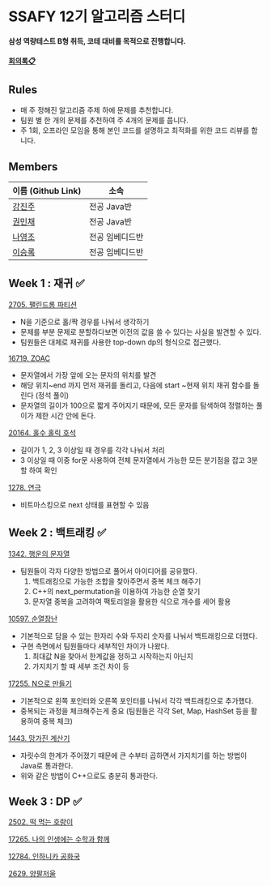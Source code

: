 # SSAFY 12기 알고리즘 스터디
#### 삼성 역량테스트 B형 취득, 코테 대비를 목적으로 진행합니다.
#### [회의록📋](https://docs.google.com/document/d/1EjaM0CXsTt4PHvZbOxp-2EXrSIyDbMyl6VO1BHClmkc/edit?usp=sharing)

## Rules
- 매 주 정해진 알고리즘 주제 하에 문제를 추천합니다.
- 팀원 별 한 개의 문제를 추천하여 주 4개의 문제를 풉니다.
- 주 1회, 오프라인 모임을 통해 본인 코드를 설명하고 최적화를 위한 코드 리뷰를 합니다.

## Members

| 이름 (Github Link) | 소속 |
|------------------|------|
| [강진주](https://github.com/Pearl-K) | 전공 Java반 |
| [권민채](https://github.com/MinchaeKwon) | 전공 Java반 |
| [나영조](https://github.com/Taebee00) | 전공 임베디드반 |
| [이승록](https://github.com/SeokguKim) | 전공 임베디드반 |




## Week 1 : 재귀 ✅
[2705. 팰린드롬 파티션](https://www.acmicpc.net/problem/2705)
- N을 기준으로 홀/짝 경우를 나눠서 생각하기
- 문제를 부분 문제로 분할하다보면 이전의 값을 쓸 수 있다는 사실을 발견할 수 있다.
- 팀원들은 대체로 재귀를 사용한 top-down dp의 형식으로 접근했다. 


[16719. ZOAC](https://www.acmicpc.net/problem/16719)
- 문자열에서 가장 앞에 오는 문자의 위치를 발견
- 해당 위치~end 까지 먼저 재귀를 돌리고, 다음에 start ~현재 위치 재귀 함수를 돌린다 (정석 풀이)
- 문자열의 길이가 100으로 짧게 주어지기 때문에, 모든 문자를 탐색하여 정렬하는 풀이가 제한 시간 안에 돈다.


[20164. 홀수 홀릭 호석](https://www.acmicpc.net/problem/20164)
- 길이가 1, 2, 3 이상일 때 경우를 각각 나눠서 처리
- 3 이상일 때 이중 for문 사용하여 전체 문자열에서 가능한 모든 분기점을 잡고 3분할 하여 확인


[1278. 연극](https://www.acmicpc.net/problem/1278)
- 비트마스킹으로 next 상태를 표현할 수 있음


## Week 2 : 백트래킹 ✅
[1342. 행운의 문자열](https://www.acmicpc.net/problem/1342)
 - 팀원들이 각자 다양한 방법으로 풀어서 아이디어를 공유했다.
   1. 백트래킹으로 가능한 조합을 찾아주면서 중복 체크 해주기
   2. C++의 next_permutation을 이용하여 가능한 순열 찾기
   3. 문자열 중복을 고려하여 팩토리얼을 활용한 식으로 개수를 세어 활용


[10597. 순열장난](https://www.acmicpc.net/problem/10597)
 - 기본적으로 담을 수 있는 한자리 수와 두자리 숫자를 나눠서 백트래킹으로 더했다.
 - 구현 측면에서 팀원들마다 세부적인 차이가 나왔다.
    1. 최대값 N을 찾아서 한계값을 정하고 시작하는지 아닌지
    2. 가지치기 할 때 세부 조건 차이 등


[17255. N으로 만들기](https://www.acmicpc.net/problem/17255)
 - 기본적으로 왼쪽 포인터와 오른쪽 포인터를 나눠서 각각 백트래킹으로 추가했다.
 - 중복되는 과정을 체크해주는게 중요 (팀원들은 각각 Set, Map, HashSet 등을 활용하여 중복 체크)


[1443. 망가진 계산기](https://www.acmicpc.net/problem/1443)
 - 자릿수의 한계가 주어졌기 때문에 큰 수부터 곱하면서 가지치기를 하는 방법이 Java로 통과한다.
 - 위와 같은 방법이 C++으로도 충분히 통과한다.


## Week 3 : DP ✅
[2502. 떡 먹는 호랑이](https://www.acmicpc.net/problem/2502)


[17265. 나의 인생에는 수학과 함께](https://www.acmicpc.net/problem/17265)


[12784. 인하니카 공화국](https://www.acmicpc.net/problem/12784)


[2629. 양팔저울](https://www.acmicpc.net/problem/2629)
